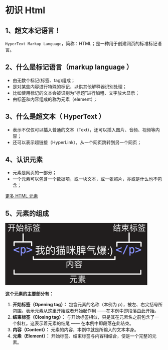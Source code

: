 # 初识 Html

## 1、超文本记语言！

`HyperText Markup Language`，简称：HTML；是一种用于创建网页的标准标记语言。

## 2、什么是标记语言（markup language ）

- 由无数个标记(标签、tag)组成；
- 是对某些内容进行特殊的标记，以供其他解释器识别处理；
- 比如使用标记的文本会被识别为“标题”进行加粗、文字放大显示；
- 由标签和内容组成的称为元素（element）；

## 3、什么是超文本（ HyperText ）

- 表示不仅仅可以插入普通的文本（Text），还可以插入图片、音频、视频等内容；
- 还可以表示超链接（HyperLink），从一个网页跳转到另一个网页；

## 4、认识元素

- 元素是网页的一部分；
- 一个元素可以包含一个数据项，或一块文本，或一张照片，亦或是什么也不包含；

[更多 HTML 元素](https://developer.mozilla.org/zh-CN/docs/Web/HTML/Element)

## 5、元素的组成

![image-20240131182111821](/public/front-end/image-20240131182111821.png)

**这个元素的主要部分有：**

1. **开始标签（Opening tag）：** 包含元素的名称（本例为 p），被左、右尖括号所包围。表示元素从这里开始或者开始起作用 ——在本例中即段落由此开始。
2. **结束标签（Closing tag）：** 与开始标签相似，只是其在元素名之前包含了一个斜杠。这表示着元素的结尾 —— 在本例中即段落在此结束。
3. **内容（Content）：** 元素的内容，本例中就是所输入的文本本身。
4. **元素（Element）：** 开始标签、结束标签与内容相结合，便是一个完整的元素。
